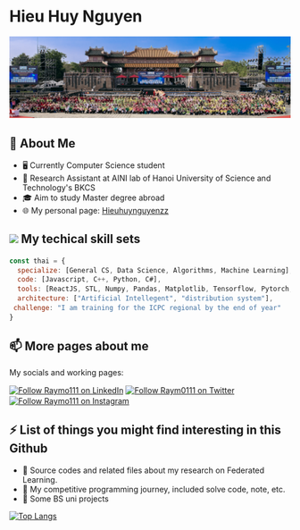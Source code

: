# Hieu Huy Nguyen

![Preview](https://github.com/HieuHuyNguyenzz/HieuHuyNguyenzz/blob/main/background.jpg?raw=true)

## :book: About Me
- 🖥 Currently Computer Science student 
- 💼 Research Assistant at AINI lab of Hanoi University of Science and Technology's BKCS 
- 🎓 Aim to study Master degree abroad
- 🌐 My personal page: [Hieuhuynguyenzz](https://hieuhuynguyenzz.github.io/)

## <img src="https://media.giphy.com/media/VgCDAzcKvsR6OM0uWg/giphy.gif" width="50"> My techical skill sets
```javascript
const thai = {
  specialize: [General CS, Data Science, Algorithms, Machine Learning],
  code: [Javascript, C++, Python, C#],
  tools: [ReactJS, STL, Numpy, Pandas, Matplotlib, Tensorflow, Pytorch, Flower, DotNet],
  architecture: ["Artificial Intellegent", "distribution system"],
 challenge: "I am training for the ICPC regional by the end of year"
}
```

## 📫 More pages about me
My socials and working pages:

[<img src="https://raw.githubusercontent.com/Raymo111/Raymo111/master/socials/linkedin.png" height="40em" align="center" alt="Follow Raymo111 on LinkedIn" title="Follow Raymo111 on LinkedIn"/>](https://linkedin.com/in/Raymo111)
[<img src="https://raw.githubusercontent.com/Raymo111/Raymo111/master/socials/twitter.svg" height="40em" align="center" alt="Follow Raym0111 on Twitter" title="Follow Raymo111 on Twitter"/>](https://twitter.com/Raym0111)
[<img src="https://raw.githubusercontent.com/Raymo111/Raymo111/master/socials/instagram.svg" height="40em" align="center" alt="Follow Raymo111 on Instagram" title="Follow Raymo111 on Instagram"/>](https://instagram.com/Raymo111)

## ⚡ List of things you might find interesting in this Github
- 💪 Source codes and related files about my research on Federated Learning.
- 💪 My competitive programming journey, included solve code, note, etc.
- 💪 Some BS uni projects

[![Top Langs](https://github-readme-stats.vercel.app/api/top-langs/?username=HieuHuyNguyenzz&layout=donut-vertical&show_icons=true&theme=dark)](https://github.com/anuraghazra/github-readme-stats)


